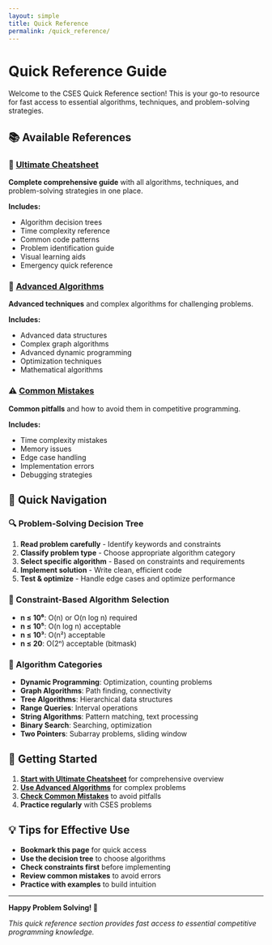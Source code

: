 ```yaml
---
layout: simple
title: Quick Reference
permalink: /quick_reference/
---
```


# Quick Reference Guide

Welcome to the CSES Quick Reference section! This is your go-to resource for fast access to essential algorithms, techniques, and problem-solving strategies.

## 📚 Available References

### 🚀 [Ultimate Cheatsheet](/cses-analyses/quick_reference/ultimate_cheatsheet/)
**Complete comprehensive guide** with all algorithms, techniques, and problem-solving strategies in one place.

**Includes:**
- Algorithm decision trees
- Time complexity reference
- Common code patterns
- Problem identification guide
- Visual learning aids
- Emergency quick reference

### 🔬 [Advanced Algorithms](/cses-analyses/quick_reference/advanced_algorithms/)
**Advanced techniques** and complex algorithms for challenging problems.

**Includes:**
- Advanced data structures
- Complex graph algorithms
- Advanced dynamic programming
- Optimization techniques
- Mathematical algorithms

### ⚠️ [Common Mistakes](/cses-analyses/quick_reference/common_mistakes/)
**Common pitfalls** and how to avoid them in competitive programming.

**Includes:**
- Time complexity mistakes
- Memory issues
- Edge case handling
- Implementation errors
- Debugging strategies

## 🎯 Quick Navigation

### 🔍 Problem-Solving Decision Tree
1. **Read problem carefully** - Identify keywords and constraints
2. **Classify problem type** - Choose appropriate algorithm category
3. **Select specific algorithm** - Based on constraints and requirements
4. **Implement solution** - Write clean, efficient code
5. **Test & optimize** - Handle edge cases and optimize performance

### 📏 Constraint-Based Algorithm Selection
- **n ≤ 10⁶**: O(n) or O(n log n) required
- **n ≤ 10⁵**: O(n log n) acceptable
- **n ≤ 10³**: O(n²) acceptable
- **n ≤ 20**: O(2ⁿ) acceptable (bitmask)

### 🎯 Algorithm Categories
- **Dynamic Programming**: Optimization, counting problems
- **Graph Algorithms**: Path finding, connectivity
- **Tree Algorithms**: Hierarchical data structures
- **Range Queries**: Interval operations
- **String Algorithms**: Pattern matching, text processing
- **Binary Search**: Searching, optimization
- **Two Pointers**: Subarray problems, sliding window

## 🚀 Getting Started

1. **[Start with Ultimate Cheatsheet](/cses-analyses/quick_reference/ultimate_cheatsheet/)** for comprehensive overview
2. **[Use Advanced Algorithms](/cses-analyses/quick_reference/advanced_algorithms/)** for complex problems
3. **[Check Common Mistakes](/cses-analyses/quick_reference/common_mistakes/)** to avoid pitfalls
4. **Practice regularly** with CSES problems

## 💡 Tips for Effective Use

- **Bookmark this page** for quick access
- **Use the decision tree** to choose algorithms
- **Check constraints first** before implementing
- **Review common mistakes** to avoid errors
- **Practice with examples** to build intuition

---

**Happy Problem Solving! 🚀**

*This quick reference section provides fast access to essential competitive programming knowledge.* 